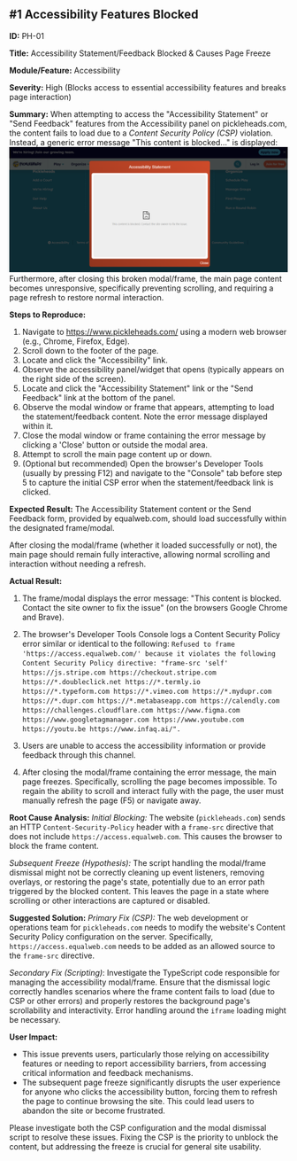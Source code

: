 ## #1 Accessibility Features Blocked

**ID:** PH-01

**Title:** Accessibility Statement/Feedback Blocked & Causes Page Freeze 

**Module/Feature:** Accessibility

**Severity:** High (Blocks access to essential accessibility features and breaks page interaction)

**Summary:**
When attempting to access the "Accessibility Statement" or "Send Feedback" features from the Accessibility panel on pickleheads.com, the content fails to load due to a _Content Security Policy (CSP)_ violation. Instead, a generic error message "This content is blocked..." is displayed:
![The user-facing "This content is blocked" error message](PH-01_1.png)
Furthermore, after closing this broken modal/frame, the main page content becomes unresponsive, specifically preventing scrolling, and requiring a page refresh to restore normal interaction.

**Steps to Reproduce:**
1. Navigate to https://www.pickleheads.com/ using a modern web browser (e.g., Chrome, Firefox, Edge).
2. Scroll down to the footer of the page.
3. Locate and click the "Accessibility" link.
4. Observe the accessibility panel/widget that opens (typically appears on the right side of the screen).
5. Locate and click the "Accessibility Statement" link or the "Send Feedback" link at the bottom of the panel.
6. Observe the modal window or frame that appears, attempting to load the statement/feedback content. Note the error message displayed within it.
7. Close the modal window or frame containing the error message by clicking a 'Close' button or outside the modal area.
8. Attempt to scroll the main page content up or down.
9. (Optional but recommended) Open the browser's Developer Tools (usually by pressing F12) and navigate to the "Console" tab before step 5 to capture the initial CSP error when the statement/feedback link is clicked.

**Expected Result:**
The Accessibility Statement content or the Send Feedback form, provided by equalweb.com, should load successfully within the designated frame/modal.

After closing the modal/frame (whether it loaded successfully or not), the main page should remain fully interactive, allowing normal scrolling and interaction without needing a refresh.

**Actual Result:**
1. The frame/modal displays the error message: "This content is blocked. Contact the site owner to fix the issue" (on the browsers Google Chrome and Brave).

2. The browser's Developer Tools Console logs a Content Security Policy error similar or identical to the following:
`Refused to frame 'https://access.equalweb.com/' because it violates the following Content Security Policy directive: "frame-src 'self' https://js.stripe.com https://checkout.stripe.com https://*.doubleclick.net https://*.termly.io https://*.typeform.com https://*.vimeo.com https://*.mydupr.com https://*.dupr.com https://*.metabaseapp.com https://calendly.com https://challenges.cloudflare.com https://www.figma.com https://www.googletagmanager.com https://www.youtube.com https://youtu.be https://www.infaq.ai/".`

3. Users are unable to access the accessibility information or provide feedback through this channel.

4. After closing the modal/frame containing the error message, the main page freezes. Specifically, scrolling the page becomes impossible.
To regain the ability to scroll and interact fully with the page, the user must manually refresh the page (F5) or navigate away.

**Root Cause Analysis:**
_Initial Blocking:_ The website (`pickleheads.com`) sends an HTTP `Content-Security-Policy` header with a `frame-src` directive that does not include `https://access.equalweb.com`. This causes the browser to block the frame content.

_Subsequent Freeze (Hypothesis):_ The script handling the modal/frame dismissal might not be correctly cleaning up event listeners, removing overlays, or restoring the page's state, potentially due to an error path triggered by the blocked content. This leaves the page in a state where scrolling or other interactions are captured or disabled.

**Suggested Solution:**
_Primary Fix (CSP):_ The web development or operations team for `pickleheads.com` needs to modify the website's Content Security Policy configuration on the server. Specifically, `https://access.equalweb.com` needs to be added as an allowed source to the `frame-src` directive.

_Secondary Fix (Scripting)_: Investigate the TypeScript code responsible for managing the accessibility modal/frame. Ensure that the dismissal logic correctly handles scenarios where the frame content fails to load (due to CSP or other errors) and properly restores the background page's scrollability and interactivity. Error handling around the `iframe` loading might be necessary.


**User Impact:**
- This issue prevents users, particularly those relying on accessibility features or needing to report accessibility barriers, from accessing critical information and feedback mechanisms.
- The subsequent page freeze significantly disrupts the user experience for anyone who clicks the accessibility button, forcing them to refresh the page to continue browsing the site. This could lead users to abandon the site or become frustrated.

Please investigate both the CSP configuration and the modal dismissal script to resolve these issues. Fixing the CSP is the priority to unblock the content, but addressing the freeze is crucial for general site usability.


